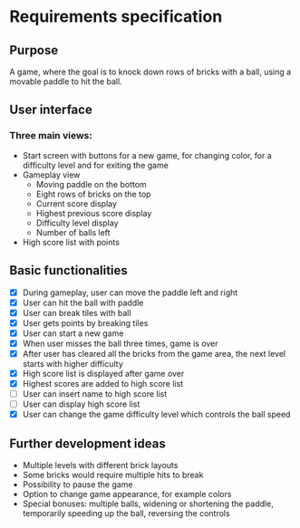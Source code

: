 # Requirements specification
## Purpose
A game, where the goal is to knock down rows of bricks with a ball, using a movable paddle to hit the ball. 
## User interface
### Three main views:
- Start screen with buttons for a new game, for changing color, for a difficulty level and for exiting the game
- Gameplay view
  - Moving paddle on the bottom
  - Eight rows of bricks on the top
  - Current score display
  - Highest previous score display
  - Difficulty level display
  - Number of balls left
- High score list with points
## Basic functionalities
- [x] During gameplay, user can move the paddle left and right
- [x] User can hit the ball with paddle
- [x] User can break tiles with ball
- [x] User gets points by breaking tiles
- [x] User can start a new game
- [x] When user misses the ball three times, game is over
- [x] After user has cleared all the bricks from the game area, the next level starts with higher difficulty
- [x] High score list is displayed after game over
- [x] Highest scores are added to high score list
- [ ] User can insert name to high score list
- [ ] User can display high score list
- [x] User can change the game difficulty level which controls the ball speed

## Further development ideas
- Multiple levels with different brick layouts
- Some bricks would require multiple hits to break
- Possibility to pause the game
- Option to change game appearance, for example colors
- Special bonuses: multiple balls, widening or shortening the paddle, temporarily speeding up the ball, reversing the controls
